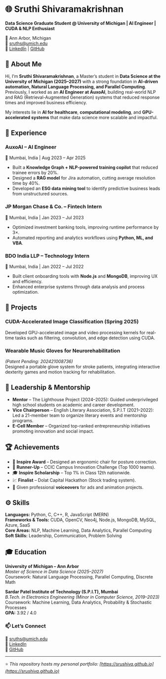 # 🌐 Sruthi Shivaramakrishnan

**Data Science Graduate Student @ University of Michigan | AI Engineer | CUDA & NLP Enthusiast**

📍 Ann Arbor, Michigan  
📧 [sruths@umich.edu](mailto:sruths@umich.edu)  
🔗 [LinkedIn](https://linkedin.com/in/sruthi-shivaramakrishnan) | [GitHub](https://github.com/sruShiva)



## 👋 About Me

Hi, I’m **Sruthi Shivaramakrishnan**, a Master’s student in **Data Science at the University of Michigan (2025–2027)** with a strong foundation in **AI-driven automation, Natural Language Processing, and Parallel Computing**.  
Previously, I worked as an **AI Engineer at AuxoAI**, building real-world NLP and RAG (Retrieval-Augmented Generation) systems that reduced response times and improved business efficiency.  

My interests lie in **AI for healthcare**, **computational modeling**, and **GPU-accelerated systems** that make data science more scalable and impactful.



## 💼 Experience

### **AuxoAI** – AI Engineer  
📍 Mumbai, India | Aug 2023 – Apr 2025  
- Built a **Knowledge Graph + NLP-powered training copilot** that reduced trainee errors by 20%.  
- Designed a **RAG model** for Jira automation, cutting average resolution time by 40%.  
- Developed an **ESG data mining tool** to identify predictive business leads from unstructured sources.  

### **JP Morgan Chase & Co.** – Fintech Intern  
📍 Mumbai, India | Jan 2023 – Jul 2023  
- Optimized investment banking tools, improving runtime performance by 3×.  
- Automated reporting and analytics workflows using **Python, ML, and VBA**.  

### **BDO India LLP** – Technology Intern  
📍 Mumbai, India | Jan 2022 – Jul 2022  
- Built client onboarding tools with **Node.js** and **MongoDB**, improving UX and efficiency.  
- Enhanced enterprise systems through data analysis and process optimization.



## 🧠 Projects

### **CUDA-Accelerated Image Classification (Spring 2025)**
Developed GPU-accelerated image and video processing kernels for real-time tasks such as filtering, convolution, and edge detection using CUDA.

### **Wearable Music Gloves for Neurorehabilitation**  
*(Patent Pending: 202421008736)*  
Designed a portable glove system for stroke patients, integrating interactive dexterity games and motion tracking for rehabilitation.



## 🌟 Leadership & Mentorship

- **Mentor** – The Lighthouse Project (2024–2025): Guided underprivileged high school students on academic and career development.  
- **Vice Chairperson** – English Literary Association, S.P.I.T (2021–2022): Led a 21-member team to organize literary events and mentorship programs.  
- **E-Cell Member** – Organized top-ranked entrepreneurship initiatives promoting innovation and social impact.



## 🏆 Achievements

- 🥇 **Inspire Award** – Designed an ergonomic chair for posture correction.  
- 🥈 **Runner-Up** – CCIC Campus Innovation Challenge (Top 1000 teams).  
- 🎓 **Inspire Scholarship** – Top 1% in Class 12th nationwide.  
- 💹 **Finalist** – Dolat Capital Hackathon (Stock trading system).  
- 🎤 Given professional **voiceovers** for ads and animation projects.  



## ⚙️ Skills

**Languages:** Python, C, C++, R, JavaScript (MERN)  
**Frameworks & Tools:** CUDA, OpenCV, Neo4j, Node.js, MongoDB, MySQL, Azure, SaaS  
**Core Areas:** NLP, Machine Learning, Data Analytics, Parallel Computing  
**Soft Skills:** Leadership, Communication, Problem Solving  



## 🎓 Education

**University of Michigan – Ann Arbor**  
*Master of Science in Data Science (2025–2027)*  
Coursework: Natural Language Processing, Parallel Computing, Discrete Math  

**Sardar Patel Institute of Technology (S.P.I.T), Mumbai**  
*B.Tech. in Electronics Engineering (Minor in Computer Science, 2019–2023)*  
Coursework: Machine Learning, Data Analytics, Probability & Stochastic Processes  
**GPA:** 3.92 / 4.0  


### 📫 Let’s Connect
💌 [sruths@umich.edu](mailto:sruths@umich.edu)  
🔗 [LinkedIn](https://linkedin.com/in/sruthi-shivaramakrishnan)  
🐙 [GitHub](https://github.com/sruShiva)

---

⭐ *This repository hosts my personal portfolio: [https://srushiva.github.io](https://srushiva.github.io)*  
